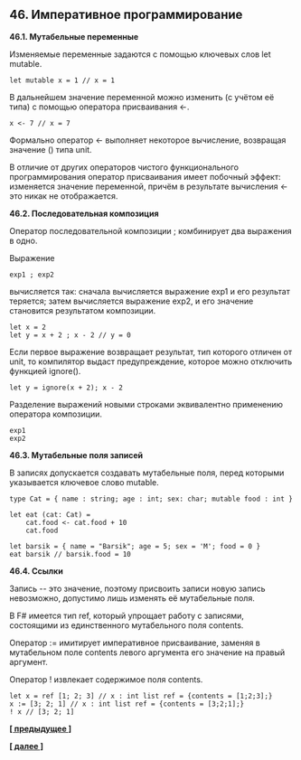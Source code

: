 ## 46. Императивное программирование

**46.1. Мутабельные переменные**

Изменяемые переменные задаются с помощью ключевых слов let mutable.

```
let mutable x = 1 // x = 1
```

В дальнейшем значение переменной можно изменить (с учётом её типа) с помощью оператора присваивания <-.

```
x <- 7 // x = 7
```

Формально оператор <- выполняет некоторое вычисление, возвращая значение () типа unit.

В отличие от других операторов чистого функционального программирования оператор присваивания имеет побочный эффект: изменяется значение переменной, причём в результате вычисления <- это никак не отображается.

**46.2. Последовательная композиция**

Оператор последовательной композиции ; комбинирует два выражения в одно.

Выражение

```
exp1 ; exp2
```

вычисляется так: сначала вычисляется выражение exp1 и его результат теряется; затем вычисляется выражение exp2, и его значение становится результатом композиции.

```
let x = 2
let y = x + 2 ; x - 2 // y = 0
```

Если первое выражение возвращает результат, тип которого отличен от unit, то компилятор выдаст предупреждение, которое можно отключить функцией ignore().

```
let y = ignore(x + 2); x - 2
```

Разделение выражений новыми строками эквивалентно применению оператора композиции.

```
exp1
exp2
```

**46.3. Мутабельные поля записей**

В записях допускается создавать мутабельные поля, перед которыми указывается ключевое слово mutable.

```
type Cat = { name : string; age : int; sex: char; mutable food : int }

let eat (cat: Cat) = 
    cat.food <- cat.food + 10
    cat.food

let barsik = { name = "Barsik"; age = 5; sex = 'M'; food = 0 }
eat barsik // barsik.food = 10
```

**46.4. Ссылки**

Запись -- это значение, поэтому присвоить записи новую запись невозможно, допустимо лишь изменять её мутабельные поля.

В F# имеется тип ref, который упрощает работу с записями, состоящими из единственного мутабельного поля contents.

Оператор := имитирует императивное присваивание, заменяя в мутабельном поле contents левого аргумента его значение на правый аргумент.

Оператор ! извлекает содержимое поля contents.

```
let x = ref [1; 2; 3] // x : int list ref = {contents = [1;2;3];}
x := [3; 2; 1] // x : int list ref = {contents = [3;2;1];}
! x // [3; 2; 1]
```

**[[ предыдущее ]](https://skillsmart.ru/fp/fsh/f57f33c802.html)**

**[[ далее ]](https://skillsmart.ru/fp/fsh/d337138cc4.html)**
